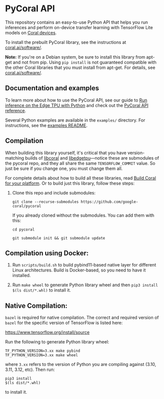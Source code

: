 # PyCoral API

This repository contains an easy-to-use Python API that helps you run inferences
and perform on-device transfer learning with TensorFlow Lite models on
[Coral devices](https://coral.ai/products/).

To install the prebuilt PyCoral library, see the instructions at
[coral.ai/software/](https://coral.ai/software/#pycoral-api).

**Note:** If you're on a Debian system, be sure to install this library from
apt-get and not from pip. Using `pip install` is not guaranteed compatible with
the other Coral libraries that you must install from apt-get. For details, see
[coral.ai/software/](https://coral.ai/software/#debian-packages).

## Documentation and examples

To learn more about how to use the PyCoral API, see our guide to [Run inference
on the Edge TPU with Python](https://coral.ai/docs/edgetpu/tflite-python/) and
check out the [PyCoral API reference](https://coral.ai/docs/reference/py/).

Several Python examples are available in the `examples/` directory. For
instructions, see the [examples README](
https://github.com/google-coral/pycoral/tree/master/examples#pycoral-api-examples).


## Compilation

When building this library yourself, it's critical that you have
version-matching builds of
[libcoral](https://github.com/google-coral/libcoral/tree/master) and
[libedgetpu](https://github.com/google-coral/libedgetpu/tree/master)—notice
these are submodules of the pycoral repo, and they all share the same
`TENSORFLOW_COMMIT` value. So just be sure if you change one, you must change
them all.

For complete details about how to build all these libraries, read
[Build Coral for your platform](https://coral.ai/docs/notes/build-coral/).
Or to build just this library, follow these steps:

1.  Clone this repo and include submodules:

    ```
    git clone --recurse-submodules https://github.com/google-coral/pycoral
    ```

    If you already cloned without the submodules. You can add them with this:

    ```
    cd pycoral

    git submodule init && git submodule update
    ```

## Compilation using Docker:

1.  Run `scripts/build.sh` to build pybind11-based native layer for different
    Linux architectures. Build is Docker-based, so you need to have it
    installed.

1.  Run `make wheel` to generate Python library wheel and then `pip3 install
    $(ls dist/*.whl)` to install it.
    
## Native Compilation:

`bazel` is required for native compilation. The correct and required version of `bazel` for the specific version of TensorFlow is listed here:

https://www.tensorflow.org/install/source

Run the following to generate Python library wheel:

```
TF_PYTHON_VERSION=3.xx make pybind
TF_PYTHON_VERSION=3.xx make wheel
```

where `3.xx` refers to the version of Python you are compiling against (3.10, 3.11, 3.12, etc). Then run:

```
pip3 install
$(ls dist/*.whl)
```

to install it.
